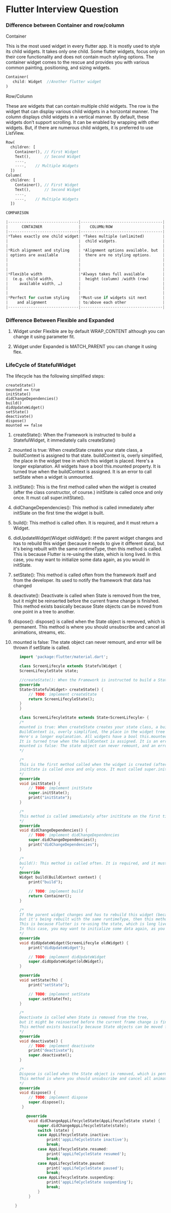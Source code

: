 # Flutter Interview Question

### Difference between Container and row/column

Container

This is the most used widget in every flutter app. It is mostly used to style its child widgets. It takes only one child. Some flutter widgets, focus only on their core functionality and does not contain much styling options. The container widget comes to the rescue and provides you with various common painting, positioning, and sizing widgets.
```dart
Container(
   child: Widget  //Another flutter widget
)
```
Row/Column

These are widgets that can contain multiple child widgets. The row is the widget that can display various child widgets in a horizontal manner. The column displays child widgets in a vertical manner. By default, these widgets don’t support scrolling. It can be enabled by wrapping with other widgets. But, if there are numerous child widgets, it is preferred to use ListView.
```dart
Row(
  children: [
    Container(), // First Widget
    Text(),      // Second Widget
    ----,
    ----,    // Multiple Widgets
  ])
Column(
  children: [
    Container(), // First Widget
    Text(),      // Second Widget
    ----,
    ----,    // Multiple Widgets
  ])

COMPARISON

|-------------------------------|------------------------------------|
|      CONTAINER                |    COLUMN/ROW                      |
|-------------------------------|------------------------------------|
|*Takes exactly one child widget| *Takes multiple (unlimited)        |
|                               |  child widgets.                    |
|                               |                                    |
|*Rich alignment and styling    | *Alignment options available, but  |
| options are available         |  there are no styling options.     | 
|                               |                                    |
|                               |                                    |
|                               |                                    |
|*Flexible width                |*Always takes full available        |
|  (e.g. child width,           |  height (column) /width (row)      |
|     available width, …)       |                                    |
|                               |                                    |
|                               |                                    |
|*Perfect for custom styling    |*Must-use if widgets sit next       |
|    and alignment              | to/above each other                |
|-------------------------------|------------------------------------|
```

### Difference Between Flexible and Expanded 

1. Widget under Flexible are by default WRAP_CONTENT although you can change it using parameter fit.

2. Widget under Expanded is MATCH_PARENT you can change it using flex.


### LifeCycle of StatefulWidget
The lifecycle has the following simplified steps:

    createState()
    mounted == true
    initState()
    didChangeDependencies()
    build()
    didUpdateWidget()
    setState()
    deactivate()
    dispose()
    mounted == false

   1. createState(): When the Framework is instructed to build a StatefulWidget, it immediately calls createState()

   2. mounted is true: When createState creates your state class, a buildContext is assigned to that state. buildContext is, overly simplified, the place in the                               widget tree in which this widget is placed. Here's a longer explanation. All widgets have a bool this.mounted property. It is turned true                              when the buildContext is assigned. It is an error to call setState when a widget is unmounted.

  3.  initState(): This is the first method called when the widget is created (after the class constructor, of course.) initState is called once and only once. It                         must call super.initState().

 4.   didChangeDependencies(): This method is called immediately after initState on the first time the widget is built.

 5.   build(): This method is called often. It is required, and it must return a Widget.

 6.   didUpdateWidget(Widget oldWidget): If the parent widget changes and has to rebuild this widget (because it needs to give it different data), but it's being                                               rebuilt with the same runtimeType, then this method is called. This is because Flutter is re-using the state, which is long                                           lived. In this case, you may want to initialize some data again, as you would in initState.

 7.  setState(): This method is called often from the framework itself and from the developer. Its used to notify the framework that data has changed

 8.   deactivate(): Deactivate is called when State is removed from the tree, but it might be reinserted before the current frame change is finished. This method                         exists basically because State objects can be moved from one point in a tree to another.

 9.   dispose(): dispose() is called when the State object is removed, which is permanent. This method is where you should unsubscribe and cancel all animations,                         streams, etc.

 10.  mounted is false: The state object can never remount, and error will be thrown if setState is called.

```dart
      import 'package:flutter/material.dart';

      class ScreenLifecyle extends StatefulWidget {
      ScreenLifecyleState state;

      //createState(): When the Framework is instructed to build a StatefulWidget, it immediately calls createState()
      @override
      State<StatefulWidget> createState() {
          // TODO: implement createState
          return ScreenLifecyleState();
      }
      }

      class ScreenLifecyleState extends State<ScreenLifecyle> {
      /*
      mounted is true: When createState creates your state class, a buildContext is assigned to that state.
      BuildContext is, overly simplified, the place in the widget tree in which this widget is placed.
      Here's a longer explanation. All widgets have a bool this.mounted property.
      It is turned true when the buildContext is assigned. It is an error to call setState when a widget is unmounted.
      mounted is false: The state object can never remount, and an error is thrown is setState is called.
      */

      /*
      This is the first method called when the widget is created (after the class constructor, of course.)
      initState is called once and only once. It must called super.initState().
      */
      @override
      void initState() {
          // TODO: implement initState
          super.initState();
          print("initState");
      }

      /*
      This method is called immediately after initState on the first time the widget is built.
      */
      @override
      void didChangeDependencies() {
          // TODO: implement didChangeDependencies
          super.didChangeDependencies();
          print("didChangeDependencies");
      }

      /*
      build(): This method is called often. It is required, and it must return a Widget.
      */
      @override
      Widget build(BuildContext context) {
          print("build");

          // TODO: implement build
          return Container();
      }

      /*
      If the parent widget changes and has to rebuild this widget (because it needs to give it different data),
      but it's being rebuilt with the same runtimeType, then this method is called.
      This is because Flutter is re-using the state, which is long lived.
      In this case, you may want to initialize some data again, as you would in initState.
      */
      @override
      void didUpdateWidget(ScreenLifecyle oldWidget) {
          print("didUpdateWidget");

          // TODO: implement didUpdateWidget
          super.didUpdateWidget(oldWidget);
      }

      @override
      void setState(fn) {
          print("setState");

          // TODO: implement setState
          super.setState(fn);
      }

      /*
      Deactivate is called when State is removed from the tree,
      but it might be reinserted before the current frame change is finished.
      This method exists basically because State objects can be moved from one point in a tree to another.
      */
      @override
      void deactivate() {
          // TODO: implement deactivate
          print("deactivate");
          super.deactivate();
      }

      /*
      Dispose is called when the State object is removed, which is permanent.
      This method is where you should unsubscribe and cancel all animations, streams, etc.
      */
      @override
      void dispose() {
          // TODO: implement dispose
          super.dispose();
       }

         @override
          void didChangeAppLifecycleState(AppLifecycleState state) {
              super.didChangeAppLifecycleState(state);
              switch (state) {
              case AppLifecycleState.inactive:
                  print('appLifeCycleState inactive');
                  break;
              case AppLifecycleState.resumed:
                  print('appLifeCycleState resumed');
                  break;
              case AppLifecycleState.paused:
                  print('appLifeCycleState paused');
                  break;
              case AppLifecycleState.suspending:
                  print('appLifeCycleState suspending');
                  break;
              }
          }

    }
```



